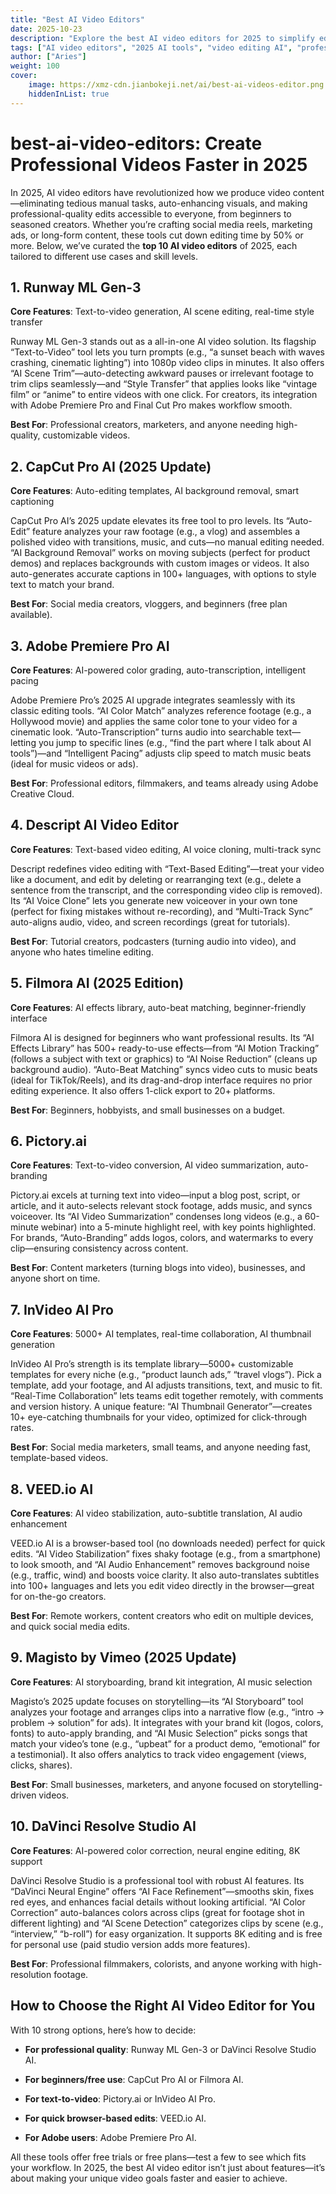 ```yaml
---
title: "Best AI Video Editors"
date: 2025-10-23
description: "Explore the best AI video editors for 2025 to simplify editing, enhance visuals, and create professional videos for marketing, content creation, and more!"
tags: ["AI video editors", "2025 AI tools", "video editing AI", "professional video tools"]
author: ["Aries"]
weight: 100
cover:
    image: https://xmz-cdn.jianbokeji.net/ai/best-ai-videos-editor.png
    hiddenInList: true
---
```


# best-ai-video-editors: Create Professional Videos Faster in 2025

In 2025, AI video editors have revolutionized how we produce video content—eliminating tedious manual tasks, auto-enhancing visuals, and making professional-quality edits accessible to everyone, from beginners to seasoned creators. Whether you’re crafting social media reels, marketing ads, or long-form content, these tools cut down editing time by 50% or more. Below, we’ve curated the **top 10 AI video editors** of 2025, each tailored to different use cases and skill levels.

## 1. Runway ML Gen-3

**Core Features**: Text-to-video generation, AI scene editing, real-time style transfer

Runway ML Gen-3 stands out as a all-in-one AI video solution. Its flagship “Text-to-Video” tool lets you turn prompts (e.g., “a sunset beach with waves crashing, cinematic lighting”) into 1080p video clips in minutes. It also offers “AI Scene Trim”—auto-detecting awkward pauses or irrelevant footage to trim clips seamlessly—and “Style Transfer” that applies looks like “vintage film” or “anime” to entire videos with one click. For creators, its integration with Adobe Premiere Pro and Final Cut Pro makes workflow smooth.

**Best For**: Professional creators, marketers, and anyone needing high-quality, customizable videos.

## 2. CapCut Pro AI (2025 Update)

**Core Features**: Auto-editing templates, AI background removal, smart captioning

CapCut Pro AI’s 2025 update elevates its free tool to pro levels. Its “Auto-Edit” feature analyzes your raw footage (e.g., a vlog) and assembles a polished video with transitions, music, and cuts—no manual editing needed. “AI Background Removal” works on moving subjects (perfect for product demos) and replaces backgrounds with custom images or videos. It also auto-generates accurate captions in 100+ languages, with options to style text to match your brand.

**Best For**: Social media creators, vloggers, and beginners (free plan available).

## 3. Adobe Premiere Pro AI

**Core Features**: AI-powered color grading, auto-transcription, intelligent pacing

Adobe Premiere Pro’s 2025 AI upgrade integrates seamlessly with its classic editing tools. “AI Color Match” analyzes reference footage (e.g., a Hollywood movie) and applies the same color tone to your video for a cinematic look. “Auto-Transcription” turns audio into searchable text—letting you jump to specific lines (e.g., “find the part where I talk about AI tools”)—and “Intelligent Pacing” adjusts clip speed to match music beats (ideal for music videos or ads).

**Best For**: Professional editors, filmmakers, and teams already using Adobe Creative Cloud.

## 4. Descript AI Video Editor

**Core Features**: Text-based video editing, AI voice cloning, multi-track sync

Descript redefines video editing with “Text-Based Editing”—treat your video like a document, and edit by deleting or rearranging text (e.g., delete a sentence from the transcript, and the corresponding video clip is removed). Its “AI Voice Clone” lets you generate new voiceover in your own tone (perfect for fixing mistakes without re-recording), and “Multi-Track Sync” auto-aligns audio, video, and screen recordings (great for tutorials).

**Best For**: Tutorial creators, podcasters (turning audio into video), and anyone who hates timeline editing.

## 5. Filmora AI (2025 Edition)

**Core Features**: AI effects library, auto-beat matching, beginner-friendly interface

Filmora AI is designed for beginners who want professional results. Its “AI Effects Library” has 500+ ready-to-use effects—from “AI Motion Tracking” (follows a subject with text or graphics) to “AI Noise Reduction” (cleans up background audio). “Auto-Beat Matching” syncs video cuts to music beats (ideal for TikTok/Reels), and its drag-and-drop interface requires no prior editing experience. It also offers 1-click export to 20+ platforms.

**Best For**: Beginners, hobbyists, and small businesses on a budget.

## 6. Pictory.ai

**Core Features**: Text-to-video conversion, AI video summarization, auto-branding

Pictory.ai excels at turning text into video—input a blog post, script, or article, and it auto-selects relevant stock footage, adds music, and syncs voiceover. Its “AI Video Summarization” condenses long videos (e.g., a 60-minute webinar) into a 5-minute highlight reel, with key points highlighted. For brands, “Auto-Branding” adds logos, colors, and watermarks to every clip—ensuring consistency across content.

**Best For**: Content marketers (turning blogs into video), businesses, and anyone short on time.

## 7. InVideo AI Pro

**Core Features**: 5000+ AI templates, real-time collaboration, AI thumbnail generation

InVideo AI Pro’s strength is its template library—5000+ customizable templates for every niche (e.g., “product launch ads,” “travel vlogs”). Pick a template, add your footage, and AI adjusts transitions, text, and music to fit. “Real-Time Collaboration” lets teams edit together remotely, with comments and version history. A unique feature: “AI Thumbnail Generator”—creates 10+ eye-catching thumbnails for your video, optimized for click-through rates.

**Best For**: Social media marketers, small teams, and anyone needing fast, template-based videos.

## 8. VEED.io AI

**Core Features**: AI video stabilization, auto-subtitle translation, AI audio enhancement

VEED.io AI is a browser-based tool (no downloads needed) perfect for quick edits. “AI Video Stabilization” fixes shaky footage (e.g., from a smartphone) to look smooth, and “AI Audio Enhancement” removes background noise (e.g., traffic, wind) and boosts voice clarity. It also auto-translates subtitles into 100+ languages and lets you edit video directly in the browser—great for on-the-go creators.

**Best For**: Remote workers, content creators who edit on multiple devices, and quick social media edits.

## 9. Magisto by Vimeo (2025 Update)

**Core Features**: AI storyboarding, brand kit integration, AI music selection

Magisto’s 2025 update focuses on storytelling—its “AI Storyboard” tool analyzes your footage and arranges clips into a narrative flow (e.g., “intro → problem → solution” for ads). It integrates with your brand kit (logos, colors, fonts) to auto-apply branding, and “AI Music Selection” picks songs that match your video’s tone (e.g., “upbeat” for a product demo, “emotional” for a testimonial). It also offers analytics to track video engagement (views, clicks, shares).

**Best For**: Small businesses, marketers, and anyone focused on storytelling-driven videos.

## 10. DaVinci Resolve Studio AI

**Core Features**: AI-powered color correction, neural engine editing, 8K support

DaVinci Resolve Studio is a professional tool with robust AI features. Its “DaVinci Neural Engine” offers “AI Face Refinement”—smooths skin, fixes red eyes, and enhances facial details without looking artificial. “AI Color Correction” auto-balances colors across clips (great for footage shot in different lighting) and “AI Scene Detection” categorizes clips by scene (e.g., “interview,” “b-roll”) for easy organization. It supports 8K editing and is free for personal use (paid studio version adds more features).

**Best For**: Professional filmmakers, colorists, and anyone working with high-resolution footage.

## How to Choose the Right AI Video Editor for You

With 10 strong options, here’s how to decide:



* **For professional quality**: Runway ML Gen-3 or DaVinci Resolve Studio AI.

* **For beginners/free use**: CapCut Pro AI or Filmora AI.

* **For text-to-video**: Pictory.ai or InVideo AI Pro.

* **For quick browser-based edits**: VEED.io AI.

* **For Adobe users**: Adobe Premiere Pro AI.

All these tools offer free trials or free plans—test a few to see which fits your workflow. In 2025, the best AI video editor isn’t just about features—it’s about making your unique video goals faster and easier to achieve.